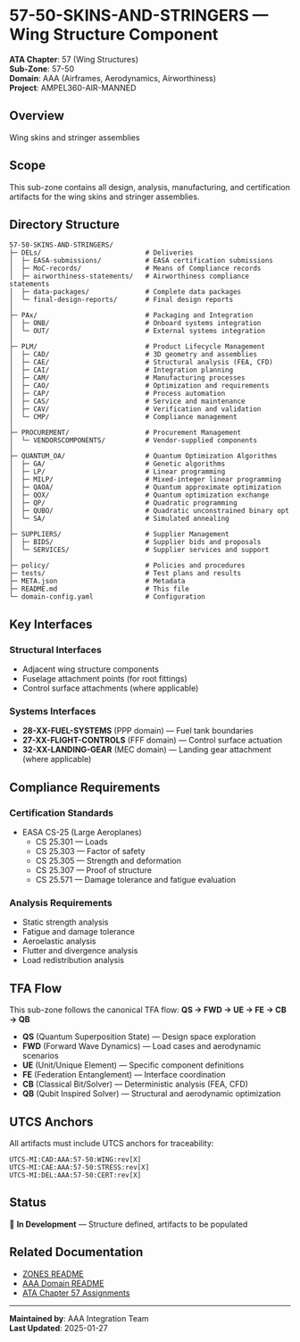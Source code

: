 # 57-50-SKINS-AND-STRINGERS — Wing Structure Component

**ATA Chapter**: 57 (Wing Structures)  
**Sub-Zone**: 57-50  
**Domain**: AAA (Airframes, Aerodynamics, Airworthiness)  
**Project**: AMPEL360-AIR-MANNED

## Overview

Wing skins and stringer assemblies

## Scope

This sub-zone contains all design, analysis, manufacturing, and certification artifacts for the wing skins and stringer assemblies.

## Directory Structure

```
57-50-SKINS-AND-STRINGERS/
├─ DELs/                          # Deliveries
│  ├─ EASA-submissions/           # EASA certification submissions
│  ├─ MoC-records/                # Means of Compliance records
│  ├─ airworthiness-statements/   # Airworthiness compliance statements
│  ├─ data-packages/              # Complete data packages
│  └─ final-design-reports/       # Final design reports
│
├─ PAx/                           # Packaging and Integration
│  ├─ ONB/                        # Onboard systems integration
│  └─ OUT/                        # External systems integration
│
├─ PLM/                           # Product Lifecycle Management
│  ├─ CAD/                        # 3D geometry and assemblies
│  ├─ CAE/                        # Structural analysis (FEA, CFD)
│  ├─ CAI/                        # Integration planning
│  ├─ CAM/                        # Manufacturing processes
│  ├─ CAO/                        # Optimization and requirements
│  ├─ CAP/                        # Process automation
│  ├─ CAS/                        # Service and maintenance
│  ├─ CAV/                        # Verification and validation
│  └─ CMP/                        # Compliance management
│
├─ PROCUREMENT/                   # Procurement Management
│  └─ VENDORSCOMPONENTS/          # Vendor-supplied components
│
├─ QUANTUM_OA/                    # Quantum Optimization Algorithms
│  ├─ GA/                         # Genetic algorithms
│  ├─ LP/                         # Linear programming
│  ├─ MILP/                       # Mixed-integer linear programming
│  ├─ QAOA/                       # Quantum approximate optimization
│  ├─ QOX/                        # Quantum optimization exchange
│  ├─ QP/                         # Quadratic programming
│  ├─ QUBO/                       # Quadratic unconstrained binary opt
│  └─ SA/                         # Simulated annealing
│
├─ SUPPLIERS/                     # Supplier Management
│  ├─ BIDS/                       # Supplier bids and proposals
│  └─ SERVICES/                   # Supplier services and support
│
├─ policy/                        # Policies and procedures
├─ tests/                         # Test plans and results
├─ META.json                      # Metadata
├─ README.md                      # This file
└─ domain-config.yaml             # Configuration
```

## Key Interfaces

### Structural Interfaces
- Adjacent wing structure components
- Fuselage attachment points (for root fittings)
- Control surface attachments (where applicable)

### Systems Interfaces
- **28-XX-FUEL-SYSTEMS** (PPP domain) — Fuel tank boundaries
- **27-XX-FLIGHT-CONTROLS** (FFF domain) — Control surface actuation
- **32-XX-LANDING-GEAR** (MEC domain) — Landing gear attachment (where applicable)

## Compliance Requirements

### Certification Standards
- EASA CS-25 (Large Aeroplanes)
  - CS 25.301 — Loads
  - CS 25.303 — Factor of safety
  - CS 25.305 — Strength and deformation
  - CS 25.307 — Proof of structure
  - CS 25.571 — Damage tolerance and fatigue evaluation

### Analysis Requirements
- Static strength analysis
- Fatigue and damage tolerance
- Aeroelastic analysis
- Flutter and divergence analysis
- Load redistribution analysis

## TFA Flow

This sub-zone follows the canonical TFA flow:
**QS → FWD → UE → FE → CB → QB**

- **QS** (Quantum Superposition State) — Design space exploration
- **FWD** (Forward Wave Dynamics) — Load cases and aerodynamic scenarios
- **UE** (Unit/Unique Element) — Specific component definitions
- **FE** (Federation Entanglement) — Interface coordination
- **CB** (Classical Bit/Solver) — Deterministic analysis (FEA, CFD)
- **QB** (Qubit Inspired Solver) — Structural and aerodynamic optimization

## UTCS Anchors

All artifacts must include UTCS anchors for traceability:
```
UTCS-MI:CAD:AAA:57-50:WING:rev[X]
UTCS-MI:CAE:AAA:57-50:STRESS:rev[X]
UTCS-MI:DEL:AAA:57-50:CERT:rev[X]
```

## Status

🚧 **In Development** — Structure defined, artifacts to be populated

## Related Documentation

- [ZONES README](../README.md)
- [AAA Domain README](../../README.md)
- [ATA Chapter 57 Assignments](../../../../../1-DIMENSIONS/CANONICAL-TAXONOMY/ata-chapters.csv)

---

**Maintained by**: AAA Integration Team  
**Last Updated**: 2025-01-27
